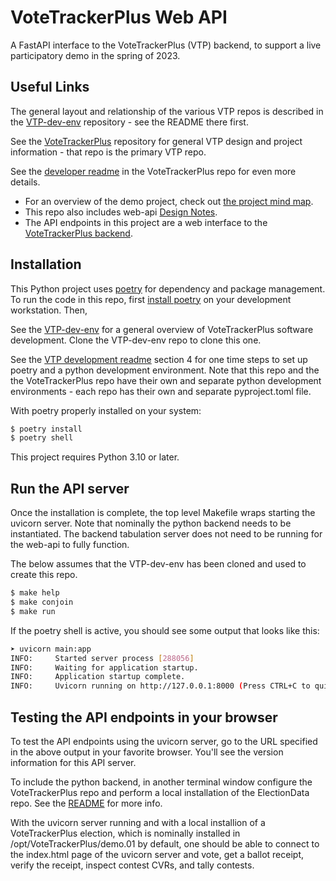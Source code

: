 # VoteTrackerPlus Web API

A FastAPI interface to the VoteTrackerPlus (VTP) backend, to support a live participatory demo in the spring of 2023.

## Useful Links

The general layout and relationship of the various VTP repos is described in the [VTP-dev-env](https://github.com/TrustTheVote-Project/VTP-dev-env) repository - see the README there first.

See the [VoteTrackerPlus](https://github.com/TrustTheVote-Project/VoteTrackerPlus) repository for general VTP design and project information - that repo is the primary VTP repo.

See the [developer readme](https://github.com/TrustTheVote-Project/VoteTrackerPlus/tree/main/src/vtp) in the VoteTrackerPlus repo for even more details.

- For an overview of the demo project, check out [the project mind map](https://www.mindmeister.com/map/2534840002?t=2nMk3h9Uha).
- This repo also includes web-api [Design Notes](docs/DesignNotes.md).
- The API endpoints in this project are a web interface to the [VoteTrackerPlus backend](https://github.com/TrustTheVote-Project/VoteTrackerPlus).

## Installation

This Python project uses [poetry](https://python-poetry.org/) for dependency and package management. To run the code in this repo, first [install poetry](https://python-poetry.org/docs/#installation) on your development workstation. Then,

See the [VTP-dev-env](https://github.com/TrustTheVote-Project/VTP-dev-env) for a general overview of VoteTrackerPlus software development.  Clone the VTP-dev-env repo to clone this one.

See the [VTP development readme](https://github.com/TrustTheVote-Project/VoteTrackerPlus/tree/main/src/vtp) section 4 for one time steps to set up poetry and a python development environment.  Note that this repo and the the VoteTrackerPlus repo have their own and separate python development environments - each repo has their own and separate pyproject.toml file.

With poetry properly installed on your system:

```bash
$ poetry install
$ poetry shell
```

This project requires Python 3.10 or later.

## Run the API server

Once the installation is complete, the top level Makefile wraps starting the uvicorn server.  Note that nominally the python backend needs to be instantiated.  The backend tabulation server does not need to be running for the web-api to fully function.

The below assumes that the VTP-dev-env has been cloned and used to create this repo.

```bash
$ make help
$ make conjoin
$ make run
```

If the poetry shell is active, you should see some output that looks like this:

```bash
➤ uvicorn main:app
INFO:     Started server process [288056]
INFO:     Waiting for application startup.
INFO:     Application startup complete.
INFO:     Uvicorn running on http://127.0.0.1:8000 (Press CTRL+C to quit)
```

## Testing the API endpoints in your browser

To test the API endpoints using the uvicorn server, go to the URL specified in the above output in your favorite browser. You'll see the version information for this API server.

To include the python backend, in another terminal window configure the VoteTrackerPlus repo and perform a local installation of the ElectionData repo.  See the [README](https://github.com/TrustTheVote-Project/VoteTrackerPlus) for more info.

With the uvicorn server running and with a local installion of a VoteTrackerPlus election, which is nominally installed in /opt/VoteTrackerPlus/demo.01 by default, one should be able to connect to the index.html page of the uvicorn server and vote, get a ballot receipt, verify the receipt, inspect contest CVRs, and tally contests.
